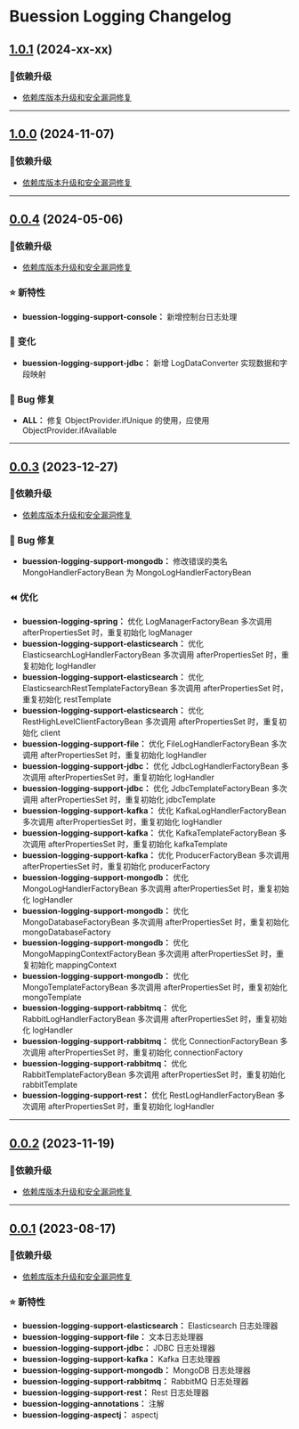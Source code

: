  Buession Logging Changelog
===========================


## [1.0.1](https://github.com/buession/buession-logging/releases/tag/v1.0.1) (2024-xx-xx)

### 🔨依赖升级

- [依赖库版本升级和安全漏洞修复](https://github.com/buession/buession-parent/releases/tag/v3.0.1)


---


## [1.0.0](https://github.com/buession/buession-logging/releases/tag/v1.0.0) (2024-11-07)

### 🔨依赖升级

- [依赖库版本升级和安全漏洞修复](https://github.com/buession/buession-parent/releases/tag/v3.0.0)


---


## [0.0.4](https://github.com/buession/buession-logging/releases/tag/v0.0.4) (2024-05-06)

### 🔨依赖升级

- [依赖库版本升级和安全漏洞修复](https://github.com/buession/buession-parent/releases/tag/v2.3.3)


### ⭐ 新特性

- **buession-logging-support-console：** 新增控制台日志处理


### 🔔 变化

- **buession-logging-support-jdbc：** 新增 LogDataConverter 实现数据和字段映射


### 🐞 Bug 修复

- **ALL：** 修复 ObjectProvider.ifUnique 的使用，应使用 ObjectProvider.ifAvailable


---


## [0.0.3](https://github.com/buession/buession-logging/releases/tag/v0.0.3) (2023-12-27)

### 🔨依赖升级

- [依赖库版本升级和安全漏洞修复](https://github.com/buession/buession-parent/releases/tag/v2.3.2)


### 🐞 Bug 修复

- **buession-logging-support-mongodb：** 修改错误的类名 MongoHandlerFactoryBean 为 MongoLogHandlerFactoryBean


### ⏪ 优化

- **buession-logging-spring：** 优化 LogManagerFactoryBean 多次调用 afterPropertiesSet 时，重复初始化 logManager
- **buession-logging-support-elasticsearch：** 优化 ElasticsearchLogHandlerFactoryBean 多次调用 afterPropertiesSet 时，重复初始化 logHandler
- **buession-logging-support-elasticsearch：** 优化 ElasticsearchRestTemplateFactoryBean 多次调用 afterPropertiesSet 时，重复初始化 restTemplate
- **buession-logging-support-elasticsearch：** 优化 RestHighLevelClientFactoryBean 多次调用 afterPropertiesSet 时，重复初始化 client
- **buession-logging-support-file：** 优化 FileLogHandlerFactoryBean 多次调用 afterPropertiesSet 时，重复初始化 logHandler
- **buession-logging-support-jdbc：** 优化 JdbcLogHandlerFactoryBean 多次调用 afterPropertiesSet 时，重复初始化 logHandler
- **buession-logging-support-jdbc：** 优化 JdbcTemplateFactoryBean 多次调用 afterPropertiesSet 时，重复初始化 jdbcTemplate
- **buession-logging-support-kafka：** 优化 KafkaLogHandlerFactoryBean 多次调用 afterPropertiesSet 时，重复初始化 logHandler
- **buession-logging-support-kafka：** 优化 KafkaTemplateFactoryBean 多次调用 afterPropertiesSet 时，重复初始化 kafkaTemplate
- **buession-logging-support-kafka：** 优化 ProducerFactoryBean 多次调用 afterPropertiesSet 时，重复初始化 producerFactory
- **buession-logging-support-mongodb：** 优化 MongoLogHandlerFactoryBean 多次调用 afterPropertiesSet 时，重复初始化 logHandler
- **buession-logging-support-mongodb：** 优化 MongoDatabaseFactoryBean 多次调用 afterPropertiesSet 时，重复初始化 mongoDatabaseFactory
- **buession-logging-support-mongodb：** 优化 MongoMappingContextFactoryBean 多次调用 afterPropertiesSet 时，重复初始化 mappingContext
- **buession-logging-support-mongodb：** 优化 MongoTemplateFactoryBean 多次调用 afterPropertiesSet 时，重复初始化 mongoTemplate
- **buession-logging-support-rabbitmq：** 优化 RabbitLogHandlerFactoryBean 多次调用 afterPropertiesSet 时，重复初始化 logHandler
- **buession-logging-support-rabbitmq：** 优化 ConnectionFactoryBean 多次调用 afterPropertiesSet 时，重复初始化 connectionFactory
- **buession-logging-support-rabbitmq：** 优化 RabbitTemplateFactoryBean 多次调用 afterPropertiesSet 时，重复初始化 rabbitTemplate
- **buession-logging-support-rest：** 优化 RestLogHandlerFactoryBean 多次调用 afterPropertiesSet 时，重复初始化 logHandler


---


## [0.0.2](https://github.com/buession/buession-logging/releases/tag/v0.0.2) (2023-11-19)

### 🔨依赖升级

- [依赖库版本升级和安全漏洞修复](https://github.com/buession/buession-parent/releases/tag/v2.3.1)


---


## [0.0.1](https://github.com/buession/buession-logging/releases/tag/v0.0.1) (2023-08-17)

### 🔨依赖升级

- [依赖库版本升级和安全漏洞修复](https://github.com/buession/buession-parent/releases/tag/v2.3.0)


### ⭐ 新特性

- **buession-logging-support-elasticsearch：** Elasticsearch 日志处理器
- **buession-logging-support-file：** 文本日志处理器
- **buession-logging-support-jdbc：** JDBC 日志处理器
- **buession-logging-support-kafka：** Kafka 日志处理器
- **buession-logging-support-mongodb：** MongoDB 日志处理器
- **buession-logging-support-rabbitmq：** RabbitMQ 日志处理器
- **buession-logging-support-rest：** Rest 日志处理器
- **buession-logging-annotations：** 注解
- **buession-logging-aspectj：** aspectj